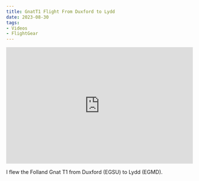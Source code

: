 ```yaml
---
title: GnatT1 Flight From Duxford to Lydd
date: 2023-08-30
tags:
- Videos
- FlightGear
---
```



<iframe title="Gnat Flight - Duxford to Lydd - FlightGear" width="100%" height="315" src="https://peertube.linuxrocks.online/videos/embed/e9955a6e-a407-45ab-95ef-7c20c532ebf9" frameborder="0" allowfullscreen="" sandbox="allow-same-origin allow-scripts allow-popups"></iframe>

I flew the Folland Gnat T1 from Duxford (EGSU) to Lydd (EGMD).
